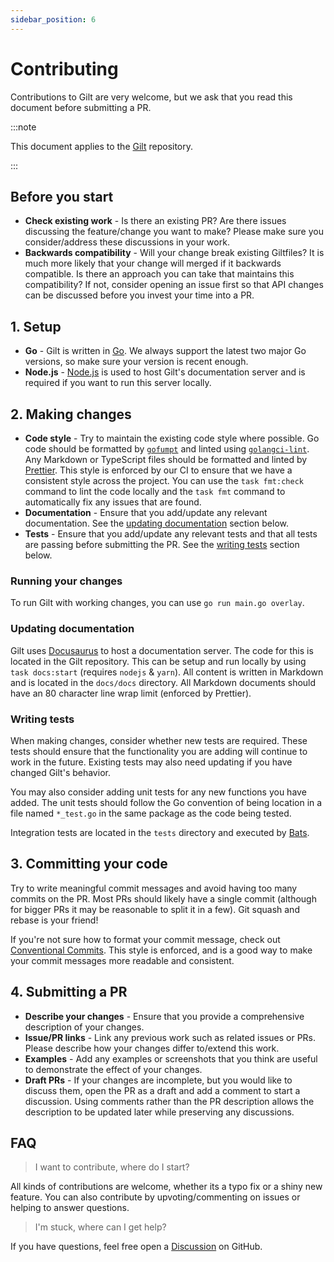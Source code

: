 ```yaml
---
sidebar_position: 6
---
```


# Contributing

Contributions to Gilt are very welcome, but we ask that you read this document
before submitting a PR.

:::note

This document applies to the [Gilt][] repository.

:::

## Before you start

- **Check existing work** - Is there an existing PR? Are there issues discussing
  the feature/change you want to make? Please make sure you consider/address
  these discussions in your work.
- **Backwards compatibility** - Will your change break existing Giltfiles? It is
  much more likely that your change will merged if it backwards compatible. Is
  there an approach you can take that maintains this compatibility? If not,
  consider opening an issue first so that API changes can be discussed before
  you invest your time into a PR.

## 1. Setup

- **Go** - Gilt is written in [Go][]. We always support the latest two major Go
  versions, so make sure your version is recent enough.
- **Node.js** - [Node.js][] is used to host Gilt's documentation server and is
  required if you want to run this server locally.

## 2. Making changes

- **Code style** - Try to maintain the existing code style where possible. Go
  code should be formatted by [`gofumpt`][gofumpt] and linted using
  [`golangci-lint`][golangci-lint]. Any Markdown or TypeScript files should be
  formatted and linted by [Prettier][]. This style is enforced by our CI to
  ensure that we have a consistent style across the project. You can use the
  `task fmt:check` command to lint the code locally and the `task fmt` command
  to automatically fix any issues that are found.
- **Documentation** - Ensure that you add/update any relevant documentation. See
  the [updating documentation](#updating-documentation) section below.
- **Tests** - Ensure that you add/update any relevant tests and that all tests
  are passing before submitting the PR. See the [writing tests](#writing-tests)
  section below.

### Running your changes

To run Gilt with working changes, you can use `go run main.go overlay`.

### Updating documentation

Gilt uses [Docusaurus][] to host a documentation server. The code for this is
located in the Gilt repository. This can be setup and run locally by using
`task docs:start` (requires `nodejs` & `yarn`). All content is written in
Markdown and is located in the `docs/docs` directory. All Markdown documents
should have an 80 character line wrap limit (enforced by Prettier).

### Writing tests

When making changes, consider whether new tests are required. These tests should
ensure that the functionality you are adding will continue to work in the
future. Existing tests may also need updating if you have changed Gilt's
behavior.

You may also consider adding unit tests for any new functions you have added.
The unit tests should follow the Go convention of being location in a file named
`*_test.go` in the same package as the code being tested.

Integration tests are located in the `tests` directory and executed by [Bats][].

## 3. Committing your code

Try to write meaningful commit messages and avoid having too many commits on the
PR. Most PRs should likely have a single commit (although for bigger PRs it may
be reasonable to split it in a few). Git squash and rebase is your friend!

If you're not sure how to format your commit message, check out [Conventional
Commits][]. This style is enforced, and is a good way to make your commit
messages more readable and consistent.

## 4. Submitting a PR

- **Describe your changes** - Ensure that you provide a comprehensive
  description of your changes.
- **Issue/PR links** - Link any previous work such as related issues or PRs.
  Please describe how your changes differ to/extend this work.
- **Examples** - Add any examples or screenshots that you think are useful to
  demonstrate the effect of your changes.
- **Draft PRs** - If your changes are incomplete, but you would like to discuss
  them, open the PR as a draft and add a comment to start a discussion. Using
  comments rather than the PR description allows the description to be updated
  later while preserving any discussions.

## FAQ

> I want to contribute, where do I start?

All kinds of contributions are welcome, whether its a typo fix or a shiny new
feature. You can also contribute by upvoting/commenting on issues or helping to
answer questions.

> I'm stuck, where can I get help?

If you have questions, feel free open a [Discussion][] on GitHub.

<!-- prettier-ignore-start -->
[Gilt]: https://github.com/retr0h/gilt
[Go]: https://go.dev
[Node.js]: https://nodejs.org/en/
[gofumpt]: https://github.com/mvdan/gofumpt
[golangci-lint]: https://golangci-lint.run
[Prettier]: https://prettier.io/
[Docusaurus]: https://docusaurus.io
[Discussion]: https://github.com/retr0h/gilt/discussions
[Conventional Commits]: https://www.conventionalcommits.org
[Bats]: https://github.com/bats-core/bats-core
<!-- prettier-ignore-end -->
